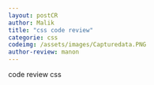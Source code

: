 ```yaml
---
layout: postCR
author: Malik
title: "css code review"
categorie: css
codeimg: /assets/images/Capturedata.PNG
author-review: manon
---
```


<p>code review css </p>